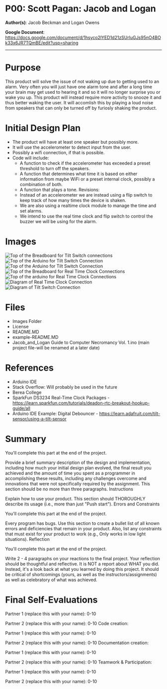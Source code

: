 # P00: Scott Pagan: Jacob and Logan

**Author(s)**: Jacob Beckman and Logan Owens

**Google Document**: https://docs.google.com/document/d/1hsyco2lYED1d21zSUrluGJs95nO4BOk33x6JR7TQmBE/edit?usp=sharing

---
# Purpose
This product will solve the issue of not waking up due to getting used to an alarm. Very often you will just have one alarm tone and after a long time your brain may get used to hearing it and so it will no longer surprise you or wake you up. This product will instead require more activity to snooze it and thus better waking the user. It will accomlish this by playing a loud noise from speakers that can only be turned off by furiosly shaking the product.

# Initial Design Plan
- The product will have at least one speaker but possibly more. 
- It will use the accelerometer to detect input from the user.
- Possibly a wifi connection, if that is possible.
- Code will include:
  - A function to check if the accelerometer has exceeded a preset threshold to turn off the speakers.
  - A function that determines what time it is based on either information from maybe WiFi or a preset internal clock, possibly a combination of both.
  - A function that plays a tone.
  Revisions:
  - Instead of an accelerometer we are instead using a flip switch to keep track of how many times the device is shaken.
  - We are also using a realtime clock module to manage the time and set alarms.
  - We intend to use the real time clock and flip switch to control the buzzer we will be using for the alarm.
 
 # Images

 ![Top of the Breadboard for Tilt Switch connections](images/picture1.jpg)
 ![Top of the Arduino for Tilt Switch Connection](images/picture2.jpg)
 ![Top of the Arduino for Tilt Switch Connection](images/picture3.jpg)
 ![Top of the Breadboard for Real Time Clock Connections](images/picture6jpg)
 ![Top of the arduino for Real Time Clock Connections](images/picture7.jpg)
 ![Diagram of Real Time Clock Connection](images/deadonrtc-example-circuit_bb.png)
 ![Diagram of Tilt Switch Connection](images/force__flex_tiltarduinolay.gif)
  
# Files
- Images Folder
- License
- README.MD
- example-README.MD
- Jacob_and_Logan Guide to Computer Necromancy Vol. 1.ino (main project file-will be renamed at a later date)

# References
- Arduino IDE 
- Stack Overflow: Will probably be used in the future
- Berea College
- SparkFun DS3234 Real-Time Clock Packages - https://learn.sparkfun.com/tutorials/deadon-rtc-breakout-hookup-guide/all
- Arduino IDE Example: Digital Debouncer - https://learn.adafruit.com/tilt-sensor/using-a-tilt-sensor

# Summary

You'll complete this part at the end of the project.

Provide a brief summary description of the design and implementation, including how much your initial design plan evolved, the final result you achieved and the amount of time you spent as a programmer in accomplishing these results, including any challenges overcome and innovations that were not specifically required by the assignment. This section should be no more than three paragraphs.
Instructions

Explain how to use your product. This section should THOROUGHLY describe its usage (i.e., more than just "Push start").
Errors and Constraints



You'll complete this part at the end of the project.

Every program has bugs. Use this section to create a bullet list of all known errors and deficiencies that remain in your product. Also, list any constraints that must exist for your product to work (e.g., Only works in low light situations).
Reflection

You'll complete this part at the end of the project.

Write 2 - 4 paragraphs on your reactions to the final project. Your reflection should be thoughtful and reflective. It is NOT a report about WHAT you did. Instead, it's a look back at what you learned by doing this project. It should be critical of shortcomings (yours, as well as the instructors/assignments) as well as celebratory of what was achieved.

# Final Self-Evaluations

Partner 1 (replace this with your name): 0-10

Partner 2 (replace this with your name): 0-10
Code creation:

Partner 1 (replace this with your name): 0-10

Partner 2 (replace this with your name): 0-10
Documentation creation:

Partner 1 (replace this with your name): 0-10

Partner 2 (replace this with your name): 0-10
Teamwork & Participation:

Partner 1 (replace this with your name): 0-10

Partner 2 (replace this with your name): 0-10
